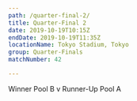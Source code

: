 ```yaml
---
path: /quarter-final-2/
title: Quarter-Final 2
date: 2019-10-19T10:15Z
endDate: 2019-10-19T11:35Z
locationName: Tokyo Stadium, Tokyo
group: Quarter-Finals
matchNumber: 42

---
```

Winner Pool B v Runner-Up Pool A